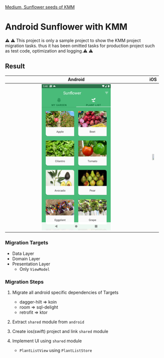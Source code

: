 [Medium, Sunflower seeds of KMM](https://medium.com/@bchoi000/sunflower-flavor-kmm-get-started-with-kotlin-multiplatform-mobile-9dc014c45b95)

# Android Sunflower with KMM
⚠️ ⚠️ This project is only a sample project to show the KMM project migration tasks. thus it has been omitted tasks for production project such as test code, optimization and logging.⚠️ ⚠️ 

## Result
Android            |  iOS
:-------------------------:|:-------------------------:
<img src = "screenshots/aos.png" width="50%" height="50%">  |  <img src = "screenshots/ios.png" width="50%" height="50%">  
### Migration Targets
- Data Layer
- Domain Layer
- Presentation Layer
  - Only `ViewModel`

### Migration Steps

1. Migrate all android specific dependencies of Targets
   - dagger-hilt => koin
   - room => sql-delight
   - retrofit => ktor

2. Extract `shared` module from `android`
3. Create ios(swift) project and link `shared` module
3. Implement UI using `shared` module
   - `PlantListView` using `PlantListStore`
